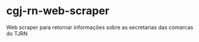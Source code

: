 # cgj-rn-web-scraper
Web scraper para retornar informações sobre as secretarias das comarcas do TJRN
